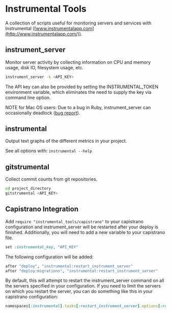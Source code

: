 # Instrumental Tools

A collection of scripts useful for monitoring servers and services with Instrumental ([www.instrumentalapp.com](http://www.instrumentalapp.com/)).

## instrument_server

Monitor server activity by collecting information on CPU and memory usage, disk IO, filesystem usage, etc.

```sh
instrument_server -k <API_KEY>
```

The API key can also be provided by setting the INSTRUMENTAL_TOKEN environment variable, which eliminates the need to supply the key via command line option.

NOTE for Mac OS users: Due to a bug in Ruby, instrument_server can occasionally deadlock ([bug report](http://bugs.ruby-lang.org/issues/5811)).

## instrumental

Output text graphs of the different metrics in your project.

See all options with: `instrumental --help`

## gitstrumental

Collect commit counts from git repositories.

```sh
cd project_directory
gitstrumental <API_KEY>
```

## Capistrano Integration

Add `require "instrumental_tools/capistrano"` to your capistrano
configuration and instrument_server will be restarted after your
deploy is finished. Additionally, you will need to add a new variable
to your capistrano file.

```ruby
set :instrumental_key, "API_KEY"
```

The following configuration will be added:

```ruby
after "deploy", "instrumental:restart_instrument_server"
after "deploy:migrations", "instrumental:restart_instrument_server"
```

By default, this will attempt to restart the instrument_server command
on all the servers specified in your configuration. If you need to
limit the servers on which you restart the server, you can do
something like this in your capistrano configuration:

```ruby
namespaces[:instrumental].tasks[:restart_instrument_server].options[:roles] = [:web, :worker]
```
